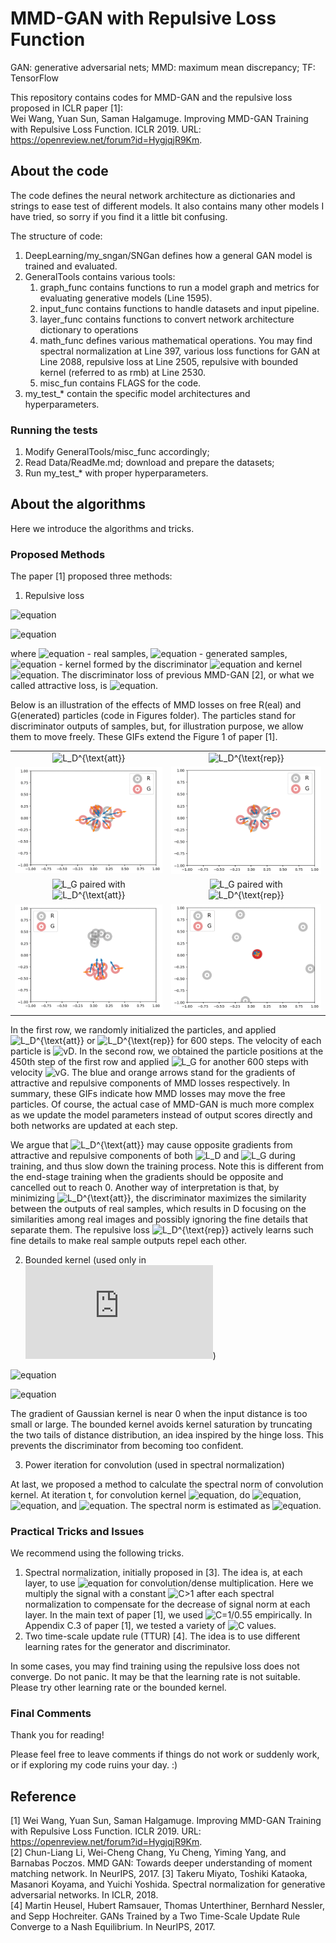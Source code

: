 # MMD-GAN with Repulsive Loss Function
GAN: generative adversarial nets; MMD: maximum mean discrepancy; TF: TensorFlow

This repository contains codes for MMD-GAN and the repulsive loss proposed in ICLR paper [1]: \
Wei Wang, Yuan Sun, Saman Halgamuge. Improving MMD-GAN Training with Repulsive Loss Function. ICLR 2019. URL: https://openreview.net/forum?id=HygjqjR9Km.

## About the code
The code defines the neural network architecture as dictionaries and strings to ease test of different models. It also contains many other models I have tried, so sorry if you find it a little bit confusing.

The structure of code:
1. DeepLearning/my_sngan/SNGan defines how a general GAN model is trained and evaluated. 
2. GeneralTools contains various tools:
    1. graph_func contains functions to run a model graph and metrics for evaluating generative models (Line 1595).
    2. input_func contains functions to handle datasets and input pipeline.
    3. layer_func contains functions to convert network architecture dictionary to operations
    4. math_func defines various mathematical operations. You may find spectral normalization at Line 397, various loss functions for GAN at Line 2088, repulsive loss at Line 2505, repulsive with bounded kernel (referred to as rmb) at Line 2530.
    5. misc_fun contains FLAGS for the code.
3. my_test_* contain the specific model architectures and hyperparameters. 

### Running the tests
1. Modify GeneralTools/misc_func accordingly; 
2. Read Data/ReadMe.md; download and prepare the datasets;
3. Run my_test_* with proper hyperparameters.

## About the algorithms
Here we introduce the algorithms and tricks. 

### Proposed Methods
The paper [1] proposed three methods:
1. Repulsive loss

![equation](https://latex.codecogs.com/gif.latex?\inline&space;L_G=\sum_{i\ne&space;j}k_D(x_i,x_j)-2\sum_{i\ne&space;j}k_D(x_i,y_j)&plus;\sum_{i\ne&space;j}k_D(y_i,y_j))

![equation](https://latex.codecogs.com/gif.latex?\inline&space;L_D^{\text{rep}}=\sum_{i\ne&space;j}k_D(x_i,x_j)-\sum_{i\ne&space;j}k_D(y_i,y_j))

where ![equation](https://latex.codecogs.com/gif.latex?\inline&space;x_i,x_j) - real samples, ![equation](https://latex.codecogs.com/gif.latex?\inline&space;y_i,y_j) - generated samples, ![equation](https://latex.codecogs.com/gif.latex?\inline&space;k_D) - kernel formed by the discriminator ![equation](https://latex.codecogs.com/gif.latex?\inline&space;D) and kernel ![equation](https://latex.codecogs.com/gif.latex?\inline&space;k). The discriminator loss of previous MMD-GAN [2], or what we called attractive loss, is ![equation](https://latex.codecogs.com/gif.latex?\inline&space;L_D^{\text{att}}=-L_G). 

Below is an illustration of the effects of MMD losses on free R(eal) and G(enerated) particles (code in Figures folder). The particles stand for discriminator outputs of samples, but, for illustration purpose, we allow them to move freely. These GIFs extend the Figure 1 of paper [1].

| | |
| :---: | :---: |
|<img src="https://latex.codecogs.com/gif.latex?\inline&space;L_D^{\text{att}}" title="L_D^{\text{att}}"/> | <img src="https://latex.codecogs.com/gif.latex?\inline&space;L_D^{\text{rep}}" title="L_D^{\text{rep}}"/> |
|<img src="Figures/0_mmd_d_att.gif" alt="mmd_d_att">  |  <img src="Figures/0_mmd_d_rep.gif" alt="mmd_d_rep"> |
| <img src="https://latex.codecogs.com/gif.latex?\inline&space;L_G" title="L_G"/> paired with <img src="https://latex.codecogs.com/gif.latex?\inline&space;L_D^{\text{att}}" title="L_D^{\text{att}}"/> | <img src="https://latex.codecogs.com/gif.latex?\inline&space;L_G" title="L_G"/> paired with <img src="https://latex.codecogs.com/gif.latex?\inline&space;L_D^{\text{rep}}" title="L_D^{\text{rep}}"/> |
| <img src="Figures/0_mmd_g_att.gif" alt="mmd_g_att">  |  <img src="Figures/0_mmd_g_rep.gif" alt="mmd_g_rep"> |

In the first row, we randomly initialized the particles, and applied <img src="https://latex.codecogs.com/gif.latex?\inline&space;L_D^{\text{att}}" title="L_D^{\text{att}}"/> or <img src="https://latex.codecogs.com/gif.latex?\inline&space;L_D^{\text{rep}}" title="L_D^{\text{rep}}"/> for 600 steps. The velocity of each particle is <img src="https://latex.codecogs.com/gif.latex?\inline&space;-0.01\nabla{L_D}" title="vD"/>. In the second row, we obtained the particle positions at the 450th step of the first row and applied <img src="https://latex.codecogs.com/gif.latex?\inline&space;L_G" title="L_G"/> for another 600 steps with velocity <img src="https://latex.codecogs.com/gif.latex?\inline&space;-0.01\nabla{L_G}" title="vG"/>. The blue and orange arrows stand for the gradients of attractive and repulsive components of MMD losses respectively. In summary, these GIFs indicate how MMD losses may move the free particles. Of course, the actual case of MMD-GAN is much more complex as we update the model parameters instead of output scores directly and both networks are updated at each step. 

We argue that <img src="https://latex.codecogs.com/gif.latex?\inline&space;L_D^{\text{att}}" title="L_D^{\text{att}}"/> may cause opposite gradients from attractive and repulsive components of both <img src="https://latex.codecogs.com/gif.latex?\inline&space;L_D" title="L_D"/> and <img src="https://latex.codecogs.com/gif.latex?\inline&space;L_G" title="L_G"/> during training, and thus slow down the training process. Note this is different from the end-stage training when the gradients should be opposite and cancelled out to reach 0. Another way of interpretation is that, by minimizing <img src="https://latex.codecogs.com/gif.latex?\inline&space;L_D^{\text{att}}" title="L_D^{\text{att}}"/>, the discriminator maximizes the similarity between the outputs of real samples, which results in D focusing on the similarities among real images and possibly ignoring the fine details that separate them. The repulsive loss <img src="https://latex.codecogs.com/gif.latex?\inline&space;L_D^{\text{rep}}" title="L_D^{\text{rep}}"/> actively learns such fine details to make real sample outputs repel each other. 

2. Bounded kernel (used only in ![equation](https://latex.codecogs.com/gif.latex?L_D))

![equation](https://latex.codecogs.com/gif.latex?\inline&space;k_D^{b}(x_i,x_j)&space;=\exp(-\frac{1}{2\sigma^2}\min(\left&space;\|&space;D(x_i)-D(x_j)&space;\right&space;\|^2,&space;b_u)))

![equation](https://latex.codecogs.com/gif.latex?\inline&space;k_D^{b}(y_i,y_j)&space;=\exp(-\frac{1}{2\sigma^2}\max(\left&space;\|&space;D(y_i)-D(y_j)&space;\right&space;\|^2,&space;b_l)))

The gradient of Gaussian kernel is near 0 when the input distance is too small or large. The bounded kernel avoids kernel saturation by truncating the two tails of distance distribution, an idea inspired by the hinge loss. This prevents the discriminator from becoming too confident.  

3. Power iteration for convolution (used in spectral normalization)

At last, we proposed a method to calculate the spectral norm of convolution kernel. At iteration t, for convolution kernel ![equation](https://latex.codecogs.com/gif.latex?\inline&space;W_c), do ![equation](https://latex.codecogs.com/gif.latex?\inline&space;u=\text{conv}(W_c,v^t)), ![equation](https://latex.codecogs.com/gif.latex?\inline&space;\hat{v}=\text{transpose-conv}(W_c,u)), and ![equation](https://latex.codecogs.com/gif.latex?\inline&space;v^{t+1}=\hat{v}/\left&space;\|&space;\hat{v}&space;\right&space;\|). The spectral norm is estimated as ![equation](https://latex.codecogs.com/gif.latex?\inline&space;\sigma_W=\left&space;\|&space;u&space;\right&space;\|).

### Practical Tricks and Issues
We recommend using the following tricks.
1. Spectral normalization, initially proposed in [3]. The idea is, at each layer, to use ![equation](https://latex.codecogs.com/gif.latex?\inline&space;\hat{W}_c=W_c\cdot&space;\frac{C}{\sigma_W}) for convolution/dense multiplication. Here we multiply the signal with a constant <img src="https://latex.codecogs.com/gif.latex?\inline&space;C>1" title="C>1"/> after each spectral normalization to compensate for the decrease of signal norm at each layer. In the main text of paper [1], we used <img src="https://latex.codecogs.com/gif.latex?\inline&space;C=1/0.55" title="C=1/0.55"/> empirically. In Appendix C.3 of paper [1], we tested a variety of <img src="https://latex.codecogs.com/gif.latex?\inline&space;C" title="C"/> values.
2. Two time-scale update rule (TTUR) [4]. The idea is to use different learning rates for the generator and discriminator.

In some cases, you may find training using the repulsive loss does not converge. Do not panic. It may be that the learning rate is not suitable. Please try other learning rate or the bounded kernel. 

### Final Comments
Thank you for reading!

Please feel free to leave comments if things do not work or suddenly work, or if exploring my code ruins your day. :)

## Reference
[1] Wei Wang, Yuan Sun, Saman Halgamuge. Improving MMD-GAN Training with Repulsive Loss Function. ICLR 2019. URL: https://openreview.net/forum?id=HygjqjR9Km. \
[2] Chun-Liang Li, Wei-Cheng Chang, Yu Cheng, Yiming Yang, and Barnabas Poczos. MMD GAN: Towards deeper understanding of moment matching network. In NeurIPS, 2017.
[3] Takeru Miyato, Toshiki Kataoka, Masanori Koyama, and Yuichi Yoshida. Spectral normalization
for generative adversarial networks. In ICLR, 2018. \
[4] Martin Heusel, Hubert Ramsauer, Thomas Unterthiner, Bernhard Nessler, and Sepp Hochreiter.  GANs Trained by a Two Time-Scale Update Rule Converge to a Nash Equilibrium. In NeurIPS, 2017.

